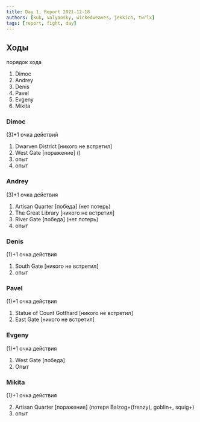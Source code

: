 ```yaml
---
title: Day 1, Report 2021-12-18
authors: [kuk, valyansky, wickedweaves, jekkich, twrlx]
tags: [report, fight, day]
---
```


## Ходы

порядок хода

1. Dimoc
2. Andrey
3. Denis
4. Pavel
5. Evgeny
6. Mikita

### Dimoc

(3)+1 очка действий

1. Dwarven District [никого не встретил]
2. West Gate [поражение] ()
3. опыт
4. опыт

### Andrey

(3)+1 очка действия

1. Artisan Quarter [победа] (нет потерь)
2. The Great Library [никого не встретил]
3. River Gate [победа] (нет потерь)
4. опыт

### Denis

(1)+1 очка действия

1. South Gate [никого не встретил]
2. опыт

### Pavel

(1)+1 очка действия

1. Statue of Count Gotthard [никого не встретил]
2. East Gate [никого не встретил]

### Evgeny

(1)+1 очка действия

1. West Gate [победа]
2. Опыт

### Mikita

(1)+1 очка действия

2. Artisan Quarter [поражение] (потеря Balzog+(frenzy), goblin+, squig+)
3. опыт